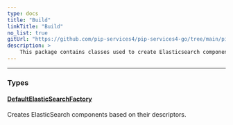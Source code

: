 ```yaml
---
type: docs
title: "Build"
linkTitle: "Build"
no_list: true
gitUrl: "https://github.com/pip-services4/pip-services4-go/tree/main/pip-services4-datadog-go"
description: >
    This package contains classes used to create Elasticsearch components.
---
```

---
<div class="module-body"> 

### Types

#### [DefaultElasticSearchFactory](default_elasticsearch_factory)
Creates ElasticSearch components based on their descriptors.


</div>


